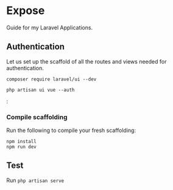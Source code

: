 # Expose
Guide for my Laravel Applications.

## Authentication
Let us set up the scaffold of all the routes and views needed for authentication.

```
composer require laravel/ui --dev

php artisan ui vue --auth
```
: 

### Compile scaffolding
Run the following to compile your fresh scaffolding:
```
npm install
npm run dev
```

## Test
Run `php artisan serve`
